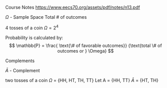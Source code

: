 
Course Notes
https://www.eecs70.org/assets/pdf/notes/n13.pdf



$\Omega$ - Sample Space 
Total # of outcomes

4 tosses of a coin
$\Omega = 2^4$

Probability is calculated by:
$$
\mathbb{P} = \frac{
			\text{\# of favorable outcomes}}
			{\text{total \# of outcomes or } \Omega}
$$


Complements

$\bar{A}$ - Complement

two tosses of a coin
$\Omega$  = {HH, HT, TH, TT}
Let A = {HH, TT}
$\bar{A}$ = {HT, TH}

